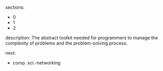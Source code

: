 sections:
  - 0
  - 1
  - 2

description: The abstract toolkit needed for programmers to manage the complexity of problems and the problem-solving process.

next:
  - comp. sci.-networking
